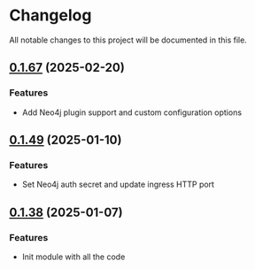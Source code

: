 # Changelog

All notable changes to this project will be documented in this file.

## [0.1.67]() (2025-02-20)

### Features

* Add Neo4j plugin support and custom configuration options

## [0.1.49]() (2025-01-10)

### Features

* Set Neo4j auth secret and update ingress HTTP port

## [0.1.38]() (2025-01-07)

### Features

* Init module with all the code
